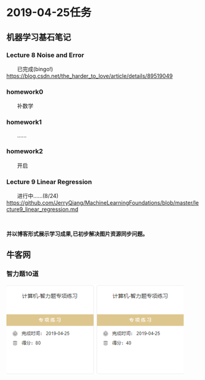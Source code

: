 # 2019-04-25任务
## 机器学习基石笔记



### Lecture 8 Noise and Error
&emsp;&emsp;已完成(bingo!)
&emsp;&emsp;https://blog.csdn.net/the_harder_to_love/article/details/89519049

### homework0
&emsp;&emsp;补数学

### homework1
&emsp;&emsp;......

### homework2
&emsp;&emsp;开启

### Lecture 9 Linear Regression
&emsp;&emsp;进行中......(8/24)
&emsp;&emsp;https://github.com/JerryQiang/MachineLearningFoundations/blob/master/lecture9_linear_regression.md


<br/>

**并以博客形式展示学习成果,已初步解决图片资源同步问题。**



## 牛客网

### 智力题10道



![1556199159752](resources/imgs/2019-04-25/1556199159752.png)